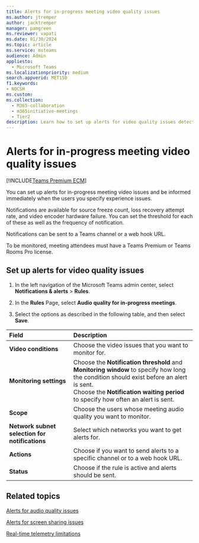 ```yaml
---
title: Alerts for in-progress meeting video quality issues
ms.author: jtremper
author: jacktremper
manager: pamgreen
ms.reviewer: vapati
ms.date: 01/30/2024
ms.topic: article
ms.service: msteams
audience: Admin
appliesto: 
  - Microsoft Teams
ms.localizationpriority: medium
search.appverid: MET150
f1.keywords:
- NOCSH
ms.custom: 
ms.collection: 
  - M365-collaboration
  - m365initiative-meetings
  - Tier2
description: Learn how to set up alerts for video quality issues detected in in-progress meetings.
---
```


# Alerts for in-progress meeting video quality issues

[!INCLUDE[Teams Premium ECM](../includes/teams-premium-ecm.md)]

You can set up alerts for in-progress meeting video issues and be informed immediately when the users you specify experience issues.

Notifications are available for source freeze count, loss recovery attempt rate, and video encoder hardware failure. You can set the threshold for each of these as well as the frequency of notification.

Notifications can  be sent to a Teams channel or a web hook URL.

To be monitored, meeting attendees must have a Teams Premium or Teams Rooms Pro license.

## Set up alerts for video quality issues

1. In the left navigation of the Microsoft Teams admin center, select **Notifications & alerts** > **Rules**.

1. In the **Rules** Page, select **Audio quality for in-progress meetings**.

1. Select the options as described in the following table, and then select **Save**.

|Field |Description  |
|:-----|:------------|
|**Video conditions**|Choose the video issues that you want to monitor for.|
|**Monitoring settings**|Choose the **Notification threshold** and **Monitoring window** to specify how long the condition should exist before an alert is sent.<br>Choose the **Notification waiting period** to specify how often an alert is sent.|
|**Scope**|Choose the users whose meeting audio quality you want to monitor.|
|**Network subnet selection for notifications**|Select which networks you want to get alerts for.|
|**Actions**|Choose if you want to send alerts to a specific channel or to a web hook URL.|
|**Status**|Choose if the rule is active and alerts should be sent.|

## Related topics

[Alerts for audio quality issues](alerts-in-progress-meeting-audio.md)

[Alerts for screen sharing issues](alerts-in-progress-meeting-screen-sharing.md)

[Real-time telemetry limitations](/microsoftteams/use-real-time-telemetry-to-troubleshoot-poor-meeting-quality#limitations)
